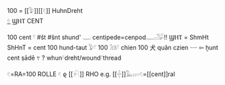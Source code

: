 100 = [[𓅱]][[𓏲]] HuhnDreht  
[𓏲](𓏲)  ϢⲎⲦ CENT

100 cent 𓍢 #št #šnt shund' 𓊃 centipede=cenpod𓊃𓊪𓅮!! ϢⲎⲦ = ShmHt ShHnT = cent
100 hund-taut 𓅱𓍢 100 𓃡𓍢 chien 100 犬 quǎn czien 𓌕 ⇦ ḫunt cent ṣādē 𐤑 ? whun𓍢dreht/wound𓍢thread

𓏲=RA=100 ROLLE 𓏲 ϱ [[𓍯]] RHO e.g. [[𓏶]]𓅓𓏮𓏏𓏲=[[cent]]ral
